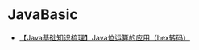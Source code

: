 # JavaBasic
- [【Java基础知识梳理】Java位运算的应用（hex转码）](_posts/tech/java-basic/2019-03-06-【Java基础知识梳理】Java位运算的应用（hex转码）.md) 
